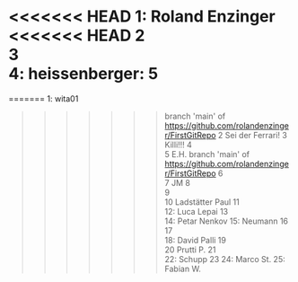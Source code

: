 <<<<<<< HEAD
1: Roland Enzinger
<<<<<<< HEAD
2  
3  
4: heissenberger:
5  
=======
=======
1: wita01
>>>>>>> branch 'main' of https://github.com/rolandenzinger/FirstGitRepo
2  Sei der Ferrari!
3  Killi!!!
4  
5  E.H.
>>>>>>> branch 'main' of https://github.com/rolandenzinger/FirstGitRepo
6  
7  JM
8  
9  
10  Ladstätter Paul
11  
12:  Luca Lepai
13  
14: Petar Nenkov
15: Neumann
16  
17    
18: David Palli
19  
20  Prutti P.
21  
22: Schupp 
23
24: Marco St.
25: Fabian W.
